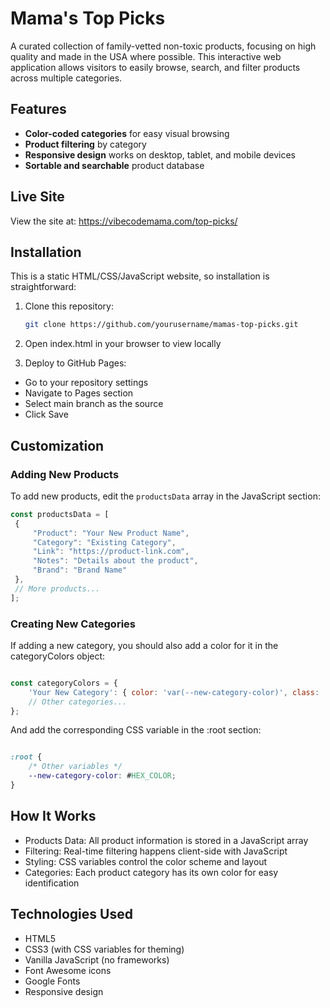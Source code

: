 # Mama's Top Picks

A curated collection of family-vetted non-toxic products, focusing on high quality and made in the USA where possible. This interactive web application allows visitors to easily browse, search, and filter products across multiple categories.

## Features

- **Color-coded categories** for easy visual browsing
- **Product filtering** by category
- **Responsive design** works on desktop, tablet, and mobile devices
- **Sortable and searchable** product database

## Live Site

View the site at: https://vibecodemama.com/top-picks/

## Installation

This is a static HTML/CSS/JavaScript website, so installation is straightforward:

1. Clone this repository:

   ```sh
   git clone https://github.com/yourusername/mamas-top-picks.git
   ```

2. Open index.html in your browser to view locally

3. Deploy to GitHub Pages:
- Go to your repository settings
- Navigate to Pages section
- Select main branch as the source
- Click Save

## Customization

### Adding New Products

To add new products, edit the `productsData` array in the JavaScript section:

```javascript
const productsData = [
 {
     "Product": "Your New Product Name",
     "Category": "Existing Category",
     "Link": "https://product-link.com",
     "Notes": "Details about the product",
     "Brand": "Brand Name"
 },
 // More products...
];
```

### Creating New Categories

If adding a new category, you should also add a color for it in the categoryColors object:

```javascript

const categoryColors = {
    'Your New Category': { color: 'var(--new-category-color)', class: 'new-category' },
    // Other categories...
};
```

And add the corresponding CSS variable in the :root section:

```css

:root {
    /* Other variables */
    --new-category-color: #HEX_COLOR;
}
```

## How It Works

- Products Data: All product information is stored in a JavaScript array
- Filtering: Real-time filtering happens client-side with JavaScript
- Styling: CSS variables control the color scheme and layout
- Categories: Each product category has its own color for easy identification

## Technologies Used

- HTML5
- CSS3 (with CSS variables for theming)
- Vanilla JavaScript (no frameworks)
- Font Awesome icons
- Google Fonts
- Responsive design
